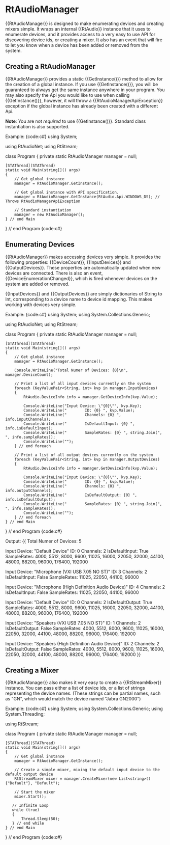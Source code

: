 # RtAudioManager

{{RtAudioManager}} is designed to make enumerating devices and creating mixers simple. It wraps an internal {{RtAudio}} instance that it uses to enumerate devices, and it provides access to a very easy to use API for discovering device ids, or creating a mixer. It also has an event that will fire to let you know when a device has been added or removed from the system.

## Creating a RtAudioManager

{{RtAudioManager}} provides a static {{GetInstance()}} method to allow for the creation of a global instance. If you use {{GetInstance()}}, you will be guaranteed to always get the same instance anywhere in your program. You may also specify the Api you would like to use when calling {{GetInstance()}}, however, it will throw a {{RtAudioManagerApiException}} exception if the global instance has already been created with a different Api.

**Note**: You are not _required_ to use {{GetInstance()}}. Standard class instantiation is also supported.

Example:
{code:c#}
using System;

using RtAudioNet;
using RtStream;

class Program
{
    private static RtAudioManager manager = null;

    [STAThread](STAThread)
    static void Main(string[]() args)
    {
        // Get global instance
        manager = RtAudioManager.GetInstance();

        // Get global instance with API specification.
        manager = RtAudioManager.GetInstance(RtAudio.Api.WINDOWS_DS); // Throws RtAudioManagerApiException

        // Standard instantiation
        manager = new RtAudioManager();
    } // end Main
} // end Program
{code:c#}

## Enumerating Devices

{{RtAudioManager}} makes accessing devices very simple. It provides the following properties: {{DeviceCount}}, {{InputDevices}} and {{OutputDevices}}. These properties are automatically updated when new devices are connected. There is also an event, {{DeviceEnumerationChanged}}, which is fired whenever devices on the system are added or removed.

{{InputDevices}} and {{OutputDevices}} are simply dictionaries of String to Int, corresponding to a device name to device id mapping. This makes working with devices very simple.

Example:
{code:c#}
using System;
using System.Collections.Generic;

using RtAudioNet;
using RtStream;

class Program
{
    private static RtAudioManager manager = null;

    [STAThread](STAThread)
    static void Main(string[]() args)
    {
        // Get global instance
        manager = RtAudioManager.GetInstance();

        Console.WriteLine("Total Numer of Devices: {0}\n", manager.DeviceCount);

        // Print a list of all input devices currently on the system
        foreach (KeyValuePair<String, int> kvp in manager.InputDevices)
        {
            RtAudio.DeviceInfo info = manager.GetDeviceInfo(kvp.Value);

            Console.WriteLine("Input Device: \"{0}\"", kvp.Key);
            Console.WriteLine("        ID: {0} ", kvp.Value);
            Console.WriteLine("        Channels: {0} ", info.inputChannels);
            Console.WriteLine("        IsDefaultInput: {0} ", info.isDefaultInput);
            Console.WriteLine("        SampleRates: {0} ", string.Join(", ", info.sampleRates));
            Console.WriteLine("");
        } // end foreach

        // Print a list of all output devices currently on the system
        foreach (KeyValuePair<String, int> kvp in manager.OutputDevices)
        {
            RtAudio.DeviceInfo info = manager.GetDeviceInfo(kvp.Value);

            Console.WriteLine("Input Device: \"{0}\"", kvp.Key);
            Console.WriteLine("        ID: {0} ", kvp.Value);
            Console.WriteLine("        Channels: {0} ", info.outputChannels);
            Console.WriteLine("        IsDefaultOutput: {0} ", info.isDefaultOutput);
            Console.WriteLine("        SampleRates: {0} ", string.Join(", ", info.sampleRates));
            Console.WriteLine("");
        } // end foreach
    } // end Main
} // end Program
{code:c#}

Output:
{{
Total Numer of Devices: 5

Input Device: "Default Device"
        ID: 0
        Channels: 2
        IsDefaultInput: True
        SampleRates: 4000, 5512, 8000, 9600, 11025, 16000, 22050, 32000, 44100, 48000, 88200, 96000, 176400, 192000

Input Device: "Microphone (VXI USB 7.05 NO ST)"
        ID: 3
        Channels: 2
        IsDefaultInput: False
        SampleRates: 11025, 22050, 44100, 96000

Input Device: "Microphone (High Definition Audio Device)"
        ID: 4
        Channels: 2
        IsDefaultInput: False
        SampleRates: 11025, 22050, 44100, 96000

Input Device: "Default Device"
        ID: 0
        Channels: 2
        IsDefaultOutput: True
        SampleRates: 4000, 5512, 8000, 9600, 11025, 16000, 22050, 32000, 44100, 48000, 88200, 96000, 176400, 192000

Input Device: "Speakers (VXI USB 7.05 NO ST)"
        ID: 1
        Channels: 2
        IsDefaultOutput: False
        SampleRates: 4000, 5512, 8000, 9600, 11025, 16000, 22050, 32000, 44100, 48000, 88200, 96000, 176400, 192000

Input Device: "Speakers (High Definition Audio Device)"
        ID: 2
        Channels: 2
        IsDefaultOutput: False
        SampleRates: 4000, 5512, 8000, 9600, 11025, 16000, 22050, 32000, 44100, 48000, 88200, 96000, 176400, 192000
}}
## Creating a Mixer

{{RtAudioManager}} also makes it very easy to create a {{RtStreamMixer}} instance. You can pass either a list of device ids, or a list of strings representing the device names. (These strings can be partial names, such as "GN", which would match the device named "Jabra GN2000")

Example:
{code:c#}
using System;
using System.Collections.Generic;
using System.Threading;

using RtStream;

class Program
{
    private static RtAudioManager manager = null;

    [STAThread](STAThread)
    static void Main(string[]() args)
    {
        // Get global instance
        manager = RtAudioManager.GetInstance();

        // Create a simple mixer, mixing the default input device to the default output device
        RtStreamMixer mixer = manager.CreateMixer(new List<string>() {"Default"}, "Default");

        // Start the mixer
        mixer.Start();

       // Infinite Loop
       while (true)
       {
           Thread.Sleep(50);
       } // end while
    } // end Main
} // end Program
{code:c#}